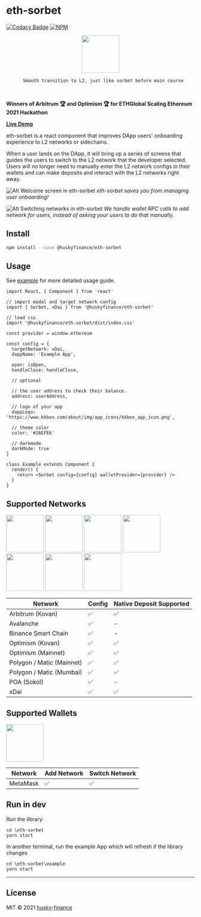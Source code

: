 # eth-sorbet

[![Codacy Badge](https://api.codacy.com/project/badge/Grade/c1284f47efa14c5a947628bcc1c17c17)](https://app.codacy.com/gh/husky-finance/eth-sorbet?utm_source=github.com&utm_medium=referral&utm_content=husky-finance/eth-sorbet&utm_campaign=Badge_Grade_Settings)
[![NPM](https://img.shields.io/npm/v/@huskyfinance/eth-sorbet.svg)](https://www.npmjs.com/package/@huskyfinance/eth-sorbet)

<p align="center">
<img src="https://i.imgur.com/Q6k8YyH.png" height=100>

<p align="center"><code>  Smooth transition to L2, just like sorbet before main course</code></p>

<br>

**Winners of Arbitrum 🏆 and Optimism 🏆 for ETHGlobal Scaling Ethereum 2021 Hackathon**

[**Live Demo**](https://eth-sorbet-demo.netlify.app/)

eth-sorbet is a react component that improves DApp users' onboarding experience to L2 networks or sidechains.

When a user lands on the DApp, it will bring up a series of screens that guides the users to switch to the L2 network that the developer selected. Users will no longer need to manually enter the L2 network configs in their wallets and can make deposits and interact with the L2 networks right away.

![Alt Welcome screen in eth-sorbet](https://i.imgur.com/qeq0yHy.png)
_eth-sorbet saves you from managing user onboarding!_

![Alt Switching networks in eth-sorbet](https://i.imgur.com/kZ3wM1t.png)
_We handle wallet RPC calls to add network for users, instead of asking your users to do that manually._

## Install

```bash
npm install --save @huskyfinance/eth-sorbet
```

## Usage

See [example](./example) for more detailed usage guide.

```tsx
import React, { Component } from 'react'

// import modal and target network config
import { Sorbet, xDai } from '@huskyfinance/eth-sorbet'

// load css
import '@huskyfinance/eth-sorbet/dist/index.css'

const provider = window.ethereum

const config = {
  targetNetwork: xDai,
  dappName: 'Example App',

  open: isOpen,
  handleClose: handleClose,

  // optional

  // the user address to check their balance.
  address: userAddress,

  // logo of your app
  dappLogo: 'https://www.kkbox.com/about/img/app_icons/kkbox_app_icon.png',

  // theme color
  color: '#26EFE6'

  // darkmode
  darkMode: true
}

class Example extends Component {
  render() {
    return <Sorbet config={config} walletProvider={provider} />
  }
}
```

## Supported Networks

<!-- Arbitrum -->
<img src="https://i.imgur.com/Xo8nfAx.png" height=100>

<!-- Avalanche -->
<img src="https://i.imgur.com/g148n1Y.png" height=100>

<!-- Binance Smart Chain -->
<img src="https://i.imgur.com/Cp06TKR.png" height=100>

<!-- Optimism -->
<img src="https://i.imgur.com/ZXvd5N0.png" height=100>

<!-- Polygon / Matic -->
<img src="https://i.imgur.com/pWenOF0.png" height=100>

<!-- POA (Sokol) -->
<img src="https://i.imgur.com/bjTlv4Q.png" height=100>

<!-- xDai -->
<img src="https://i.imgur.com/NgKW5Il.png" height=100>

| Network                   | Config | Native Deposit Supported |
| ------------------------- | ------ | ------------------------ |
| Arbitrum (Kovan)          | ✅     | ✅                       |
| Avalanche                 | ✅     | -                        |
| Binance Smart Chain       | ✅     | -                        |
| Optimism (Kovan)          | ✅     | ✅                       |
| Optimism (Mainnet)        | ✅     | ✅                       |
| Polygon / Matic (Mainnet) | ✅     | ✅                       |
| Polygon / Matic (Mumbai)  | ✅     | ✅                       |
| POA (Sokol)               | ✅     | -                        |
| xDai                      | ✅     | ✅                       |

## Supported Wallets

<!-- Metamask -->
<img src="https://i.imgur.com/DH2m2KD.png" height=100>

| Network  | Add Network | Switch Network |
| -------- | ----------- | -------------- |
| MetaMask | ✅          | ✅             |

## Run in dev

Run the library:

```shell
cd \eth-sorbet
yarn start
```

In another terminal, run the example App which will refresh if the library changes

```shell
cd \eth-sorbet\example
yarn start
```

---

## License

MIT © 2021 [husky-finance](https://github.com/husky-finance)
